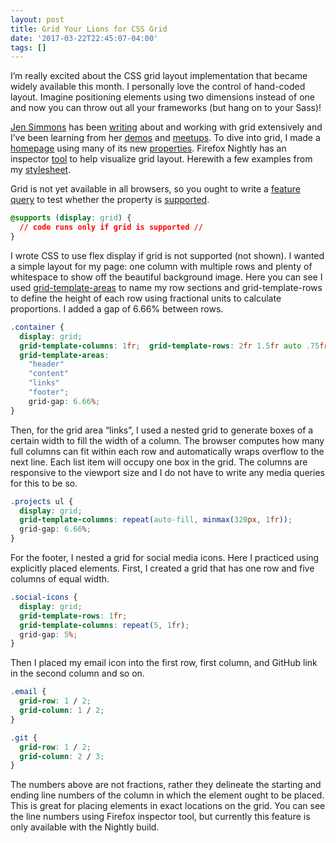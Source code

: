 ```yaml
---
layout: post
title: Grid Your Lions for CSS Grid
date: '2017-03-22T22:45:07-04:00'
tags: []
---
```

I’m really excited about the CSS grid layout implementation that became widely available this month. I personally love the control of hand-coded layout. Imagine positioning elements using two dimensions instead of one and now you can throw out all your frameworks (but hang on to your Sass)!

[Jen Simmons](https://twitter.com/jensimmons) has been [writing](http://jensimmons.com/writing) about and working with grid extensively and I’ve been learning from her [demos](http://labs.jensimmons.com/) and [meetups](https://www.meetup.com/CSS-Layout-Club). To dive into grid, I made a [homepage](http://jingyufan.club/) using many of its new [properties](http://jensimmons.com/post/mar-1-2017/wow-grid-has-so-many-properties-do-we-need-them-all). Firefox Nightly has an inspector [tool](https://developer.mozilla.org/en-US/docs/Tools/Page_Inspector/How_to/Examine_grid_layouts) to help visualize grid layout. Herewith a few examples from my [stylesheet](https://github.com/jingyufanclub/jingyufanclub.github.io/blob/master/stylesheets/index.css).

Grid is not yet available in all browsers, so you ought to write a [feature query](https://hacks.mozilla.org/2016/08/using-feature-queries-in-css/) to test whether the property is [supported](http://caniuse.com/#feat=css-grid).

```css
@supports (display: grid) {
  // code runs only if grid is supported //
}
```

I wrote CSS to use flex display if grid is not supported (not shown). I wanted a simple layout for my page: one column with multiple rows and plenty of whitespace to show off the beautiful background image. Here you can see I used [grid-template-areas](https://developer.mozilla.org/en-US/docs/Web/CSS/grid-template-areas) to name my row sections and grid-template-rows to define the height of each row using fractional units to calculate proportions. I added a gap of 6.66% between rows.

```css
.container {
  display: grid;
  grid-template-columns: 1fr;  grid-template-rows: 2fr 1.5fr auto .75fr;
  grid-template-areas:
    "header"
    "content"
    "links"
    "footer";
    grid-gap: 6.66%;
}
```

Then, for the grid area “links”, I used a nested grid to generate boxes of a certain width to fill the width of a column. The browser computes how many full columns can fit within each row and automatically wraps overflow to the next line. Each list item will occupy one box in the grid. The columns are responsive to the viewport size and I do not have to write any media queries for this to be so.

```css
.projects ul {
  display: grid;
  grid-template-columns: repeat(auto-fill, minmax(320px, 1fr));
  grid-gap: 6.66%;
}
```

For the footer, I nested a grid for social media icons. Here I practiced using explicitly placed elements. First, I created a grid that has one row and five columns of equal width.

```css
.social-icons {
  display: grid;
  grid-template-rows: 1fr;
  grid-template-columns: repeat(5, 1fr);
  grid-gap: 5%;
}
```

Then I placed my email icon into the first row, first column, and GitHub link in the second column and so on.

```css
.email {
  grid-row: 1 / 2;
  grid-column: 1 / 2;
}

.git {
  grid-row: 1 / 2;
  grid-column: 2 / 3;
}
```
The numbers above are not fractions, rather they delineate the starting and ending line numbers of the column in which the element ought to be placed. This is great for placing elements in exact locations on the grid. You can see the line numbers using Firefox inspector tool, but currently this feature is only available with the Nightly build.
